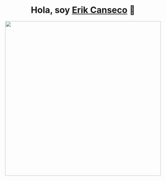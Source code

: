 <div align="center">
    <h1 align="center">Hola, soy <a href="www.linkedin.com/in/erik-canseco-perez-7a371760">Erik Canseco</a> 👋 </h1>
</div>
<div align="center">
    <img src="https://i.imgur.com/f4G79QJ.png" width="100%" height="500px">
</div>


